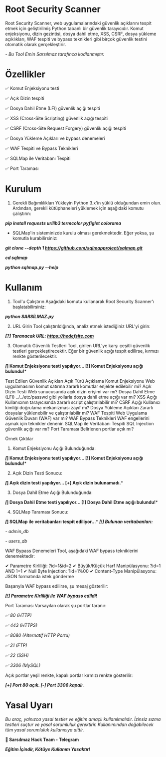 # Root Security Scanner
Root Security Scanner, web uygulamalarındaki güvenlik açıklarını tespit etmek için geliştirilmiş Python tabanlı bir güvenlik tarayıcıdır. Komut enjeksiyonu, dizin gezintisi, dosya dahil etme, XSS, CSRF, dosya yükleme açıklıkları, WAF tespiti ve bypass teknikleri gibi birçok güvenlik testini otomatik olarak gerçekleştirir.

*- Bu Tool Emin Sarsılmaz tarafınca kodlanmıştır.*
# Özellikler
✅ Komut Enjeksiyonu testi

✅ Açık Dizin tespiti

✅ Dosya Dahil Etme (LFI) güvenlik açığı tespiti

✅ XSS (Cross-Site Scripting) güvenlik açığı tespiti

✅ CSRF (Cross-Site Request Forgery) güvenlik açığı tespiti

✅ Dosya Yükleme Açıkları ve bypass denemeleri

✅ WAF Tespiti ve Bypass Teknikleri

✅ SQLMap ile Veritabanı Tespiti

✅ Port Taraması

# Kurulum
1. Gerekli Bağımlılıkları Yükleyin
Python 3.x'in yüklü olduğundan emin olun. Ardından, gerekli kütüphaneleri yüklemek için aşağıdaki komutu çalıştırın:

***pip install requests urllib3 termcolor pyfiglet colorama***

- SQLMap'in sisteminizde kurulu olması gerekmektedir. Eğer yoksa, şu komutla kurabilirsiniz:

***git clone --depth 1 https://github.com/sqlmapproject/sqlmap.git***

***cd sqlmap***

***python sqlmap.py --help***

# Kullanım
1. Tool'u Çalıştırın
Aşağıdaki komutu kullanarak Root Security Scanner'ı başlatabilirsiniz:

***python SARSİLMAZ.py***

2. URL Girin
Tool çalıştırıldığında, analiz etmek istediğiniz URL’yi girin:

***[?] Taranacak URL: 
https://hedefsite.com***

3. Otomatik Güvenlik Testleri
Tool, girilen URL’ye karşı çeşitli güvenlik testleri gerçekleştirecektir. Eğer bir güvenlik açığı tespit edilirse, kırmızı renkte gösterilecektir.

***[*] Komut Enjeksiyonu testi yapılıyor...
[!] Komut Enjeksiyonu açığı bulundu!***

Test Edilen Güvenlik Açıkları
Açık Türü	Açıklama
Komut Enjeksiyonu	Web uygulamasının komut satırına zararlı komutlar enjekte edilebilir mi?
Açık Dizin Testi	Web sunucusunda açık dizin erişimi var mı?
Dosya Dahil Etme (LFI)	../../etc/passwd gibi yollarla dosya dahil etme açığı var mı?
XSS Açığı	Kullanıcının tarayıcısında zararlı script çalıştırılabilir mi?
CSRF Açığı	Kullanıcı kimliği doğrulama mekanizması zayıf mı?
Dosya Yükleme Açıkları	Zararlı dosyalar yüklenebilir ve çalıştırılabilir mi?
WAF Tespiti	Web Uygulama Güvenlik Duvarı (WAF) var mı?
WAF Bypass Teknikleri	WAF engellerini aşmak için teknikler denenir.
SQLMap ile Veritabanı Tespiti	SQL Injection güvenlik açığı var mı?
Port Taraması	Belirlenen portlar açık mı?

Örnek Çıktılar
1. Komut Enjeksiyonu Açığı Bulunduğunda:

***[*] Komut Enjeksiyonu testi yapılıyor...
[!] Komut Enjeksiyonu açığı bulundu!***

2. Açık Dizin Testi Sonucu:

***[*] Açık dizin testi yapılıyor...
[+] Açık dizin bulunamadı.***

3. Dosya Dahil Etme Açığı Bulunduğunda:

***[*] Dosya Dahil Etme testi yapılıyor...
[!] Dosya Dahil Etme açığı bulundu!***

4. SQLMap Taraması Sonucu:

***[*] SQLMap ile veritabanları tespit ediliyor...***
***[!] Bulunan veritabanları:***

*- admin_db*

*- users_db*

WAF Bypass Denemeleri
Tool, aşağıdaki WAF bypass tekniklerini denemektedir:

✔ Parametre Kirliliği: ?id=1&id=2
✔ Büyük/Küçük Harf Manipülasyonu: ?id=1 AND 1=1
✔ Null Byte Injection: ?id=1%00
✔ Content-Type Manipülasyonu: JSON formatında istek gönderme

Başarıyla WAF bypass edilirse, şu mesaj gösterilir:

***[!] Parametre Kirliliği ile WAF bypass edildi!***

Port Taraması
Varsayılan olarak şu portlar taranır:

*✅ 80 (HTTP)*

*✅ 443 (HTTPS)*

*✅ 8080 (Alternatif HTTP Portu)*

*✅ 21 (FTP)*

*✅ 22 (SSH)*

*✅ 3306 (MySQL)*

Açık portlar yeşil renkte, kapalı portlar kırmızı renkte gösterilir:

***[+] Port 80 açık.
[-] Port 3306 kapalı.***

# Yasal Uyarı

*Bu araç, yalnızca yasal testler ve eğitim amaçlı kullanılmalıdır. İzinsiz sızma testleri suçtur ve yasal sorumluluk gerektirir. Kullanımından doğabilecek tüm yasal sorumluluk kullanıcıya aittir.*

**👤 Sarsılmaz Hack Team - Telegram**

***Eğitim İçindir, Kötüye Kullanım Yasaktır!***

